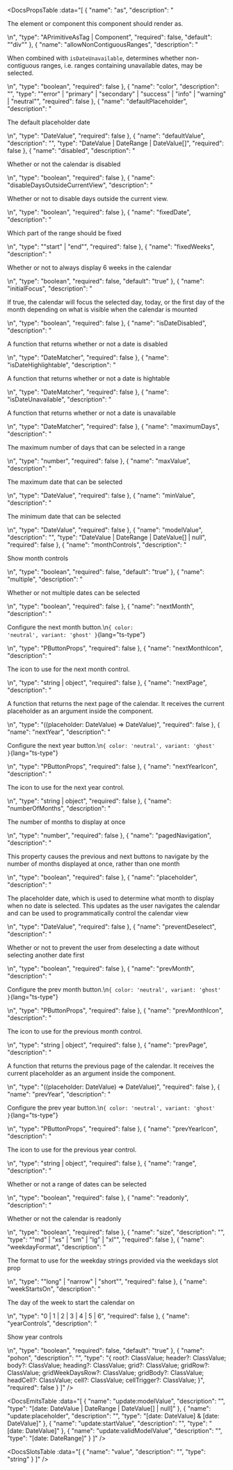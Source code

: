 <!-- This file was automatic generated. Do not edit it manually -->

<DocsPropsTable :data="[
  {
    "name": "as",
    "description": "<p>The element or component this component should render as.</p>\n",
    "type": "APrimitiveAsTag | Component",
    "required": false,
    "default": "\"div\""
  },
  {
    "name": "allowNonContiguousRanges",
    "description": "<p>When combined with <code>isDateUnavailable</code>, determines whether non-contiguous ranges, i.e. ranges containing unavailable dates, may be selected.</p>\n",
    "type": "boolean",
    "required": false
  },
  {
    "name": "color",
    "description": "",
    "type": "\"error\" | \"primary\" | \"secondary\" | \"success\" | \"info\" | \"warning\" | \"neutral\"",
    "required": false
  },
  {
    "name": "defaultPlaceholder",
    "description": "<p>The default placeholder date</p>\n",
    "type": "DateValue",
    "required": false
  },
  {
    "name": "defaultValue",
    "description": "",
    "type": "DateValue | DateRange | DateValue[]",
    "required": false
  },
  {
    "name": "disabled",
    "description": "<p>Whether or not the calendar is disabled</p>\n",
    "type": "boolean",
    "required": false
  },
  {
    "name": "disableDaysOutsideCurrentView",
    "description": "<p>Whether or not to disable days outside the current view.</p>\n",
    "type": "boolean",
    "required": false
  },
  {
    "name": "fixedDate",
    "description": "<p>Which part of the range should be fixed</p>\n",
    "type": "\"start\" | \"end\"",
    "required": false
  },
  {
    "name": "fixedWeeks",
    "description": "<p>Whether or not to always display 6 weeks in the calendar</p>\n",
    "type": "boolean",
    "required": false,
    "default": "true"
  },
  {
    "name": "initialFocus",
    "description": "<p>If true, the calendar will focus the selected day, today, or the first day of the month depending on what is visible when the calendar is mounted</p>\n",
    "type": "boolean",
    "required": false
  },
  {
    "name": "isDateDisabled",
    "description": "<p>A function that returns whether or not a date is disabled</p>\n",
    "type": "DateMatcher",
    "required": false
  },
  {
    "name": "isDateHighlightable",
    "description": "<p>A function that returns whether or not a date is hightable</p>\n",
    "type": "DateMatcher",
    "required": false
  },
  {
    "name": "isDateUnavailable",
    "description": "<p>A function that returns whether or not a date is unavailable</p>\n",
    "type": "DateMatcher",
    "required": false
  },
  {
    "name": "maximumDays",
    "description": "<p>The maximum number of days that can be selected in a range</p>\n",
    "type": "number",
    "required": false
  },
  {
    "name": "maxValue",
    "description": "<p>The maximum date that can be selected</p>\n",
    "type": "DateValue",
    "required": false
  },
  {
    "name": "minValue",
    "description": "<p>The minimum date that can be selected</p>\n",
    "type": "DateValue",
    "required": false
  },
  {
    "name": "modelValue",
    "description": "",
    "type": "DateValue | DateRange | DateValue[] | null",
    "required": false
  },
  {
    "name": "monthControls",
    "description": "<p>Show month controls</p>\n",
    "type": "boolean",
    "required": false,
    "default": "true"
  },
  {
    "name": "multiple",
    "description": "<p>Whether or not multiple dates can be selected</p>\n",
    "type": "boolean",
    "required": false
  },
  {
    "name": "nextMonth",
    "description": "<p>Configure the next month button.\n<code>{ color: 'neutral', variant: 'ghost' }</code>{lang=&quot;ts-type&quot;}</p>\n",
    "type": "PButtonProps",
    "required": false
  },
  {
    "name": "nextMonthIcon",
    "description": "<p>The icon to use for the next month control.</p>\n",
    "type": "string | object",
    "required": false
  },
  {
    "name": "nextPage",
    "description": "<p>A function that returns the next page of the calendar. It receives the current placeholder as an argument inside the component.</p>\n",
    "type": "((placeholder: DateValue) => DateValue)",
    "required": false
  },
  {
    "name": "nextYear",
    "description": "<p>Configure the next year button.\n<code>{ color: 'neutral', variant: 'ghost' }</code>{lang=&quot;ts-type&quot;}</p>\n",
    "type": "PButtonProps",
    "required": false
  },
  {
    "name": "nextYearIcon",
    "description": "<p>The icon to use for the next year control.</p>\n",
    "type": "string | object",
    "required": false
  },
  {
    "name": "numberOfMonths",
    "description": "<p>The number of months to display at once</p>\n",
    "type": "number",
    "required": false
  },
  {
    "name": "pagedNavigation",
    "description": "<p>This property causes the previous and next buttons to navigate by the number of months displayed at once, rather than one month</p>\n",
    "type": "boolean",
    "required": false
  },
  {
    "name": "placeholder",
    "description": "<p>The placeholder date, which is used to determine what month to display when no date is selected. This updates as the user navigates the calendar and can be used to programmatically control the calendar view</p>\n",
    "type": "DateValue",
    "required": false
  },
  {
    "name": "preventDeselect",
    "description": "<p>Whether or not to prevent the user from deselecting a date without selecting another date first</p>\n",
    "type": "boolean",
    "required": false
  },
  {
    "name": "prevMonth",
    "description": "<p>Configure the prev month button.\n<code>{ color: 'neutral', variant: 'ghost' }</code>{lang=&quot;ts-type&quot;}</p>\n",
    "type": "PButtonProps",
    "required": false
  },
  {
    "name": "prevMonthIcon",
    "description": "<p>The icon to use for the previous month control.</p>\n",
    "type": "string | object",
    "required": false
  },
  {
    "name": "prevPage",
    "description": "<p>A function that returns the previous page of the calendar. It receives the current placeholder as an argument inside the component.</p>\n",
    "type": "((placeholder: DateValue) => DateValue)",
    "required": false
  },
  {
    "name": "prevYear",
    "description": "<p>Configure the prev year button.\n<code>{ color: 'neutral', variant: 'ghost' }</code>{lang=&quot;ts-type&quot;}</p>\n",
    "type": "PButtonProps",
    "required": false
  },
  {
    "name": "prevYearIcon",
    "description": "<p>The icon to use for the previous year control.</p>\n",
    "type": "string | object",
    "required": false
  },
  {
    "name": "range",
    "description": "<p>Whether or not a range of dates can be selected</p>\n",
    "type": "boolean",
    "required": false
  },
  {
    "name": "readonly",
    "description": "<p>Whether or not the calendar is readonly</p>\n",
    "type": "boolean",
    "required": false
  },
  {
    "name": "size",
    "description": "",
    "type": "\"md\" | \"xs\" | \"sm\" | \"lg\" | \"xl\"",
    "required": false
  },
  {
    "name": "weekdayFormat",
    "description": "<p>The format to use for the weekday strings provided via the weekdays slot prop</p>\n",
    "type": "\"long\" | \"narrow\" | \"short\"",
    "required": false
  },
  {
    "name": "weekStartsOn",
    "description": "<p>The day of the week to start the calendar on</p>\n",
    "type": "0 | 1 | 2 | 3 | 4 | 5 | 6",
    "required": false
  },
  {
    "name": "yearControls",
    "description": "<p>Show year controls</p>\n",
    "type": "boolean",
    "required": false,
    "default": "true"
  },
  {
    "name": "pohon",
    "description": "",
    "type": "{ root?: ClassValue; header?: ClassValue; body?: ClassValue; heading?: ClassValue; grid?: ClassValue; gridRow?: ClassValue; gridWeekDaysRow?: ClassValue; gridBody?: ClassValue; headCell?: ClassValue; cell?: ClassValue; cellTrigger?: ClassValue; }",
    "required": false
  }
]" />

<DocsEmitsTable :data="[
  {
    "name": "update:modelValue",
    "description": "",
    "type": "[date: DateValue | DateRange | DateValue[] | null]"
  },
  {
    "name": "update:placeholder",
    "description": "",
    "type": "[date: DateValue] & [date: DateValue]"
  },
  {
    "name": "update:startValue",
    "description": "",
    "type": "[date: DateValue]"
  },
  {
    "name": "update:validModelValue",
    "description": "",
    "type": "[date: DateRange]"
  }
]" />

<DocsSlotsTable :data="[
  {
    "name": "value",
    "description": "",
    "type": "string"
  }
]" />
